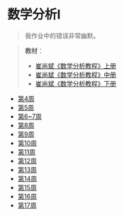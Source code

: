 # 数学分析I

> 我作业中的错误非常幽默。

> **教材**：
> - <a href="/Book/崔尚斌.++数学分析教程.1.pdf.pdf" download="崔尚斌.++数学分析教程.1.pdf.pdf">崔尚斌《数学分析教程》上册</a>
> - <a href="/Book/崔尚斌.++数学分析教程.2.pdf(1).pdf" download="崔尚斌.++数学分析教程.2.pdf(1).pdf">崔尚斌《数学分析教程》中册</a>
> - <a href="/Book/数学分析教程（崔尚斌）下册.pdf" download="数学分析教程（崔尚斌）下册.pdf">崔尚斌《数学分析教程》下册</a>



- <a href="/作业/数分hw _week4.docx" download="数分hw _week4.docx">第4周</a>
- <a href="/作业/数分hw _week5.docx" download="数分hw _week5.docx">第5周</a>
- <a href="/作业/数分hw_week6~7.docx" download="数分hw_week6~7.docx">第6~7周</a>
- <a href="/作业/数分hw_week8.docx" download="数分hw_week8.docx">第8周</a>
- <a href="/作业/数分hw_week9.docx" download="数分hw_week9.docx">第9周</a>
- <a href="/作业/数分hw_week10.docx" download="数分hw_week10.docx">第10周</a>
- <a href="/作业/数分hw_week11.docx" download="数分hw_week11.docx">第11周</a>
- <a href="/作业/数分hw_week12.docx" download="数分hw_week12.docx">第12周</a>
- <a href="/作业/数分hw_week13.docx" download="数分hw_week13.docx">第13周</a>
- <a href="/作业/数分hw_week14.docx" download="数分hw_week14.docx">第14周</a>
- <a href="/作业/数分hw_week15.docx" download="数分hw_week15.docx">第15周</a>
- <a href="/作业/数分hw_week16.docx" download="数分hw_week16.docx">第16周</a>
- <a href="/作业/数分hw_week17.docx" download="数分hw_week17.docx">第17周</a>